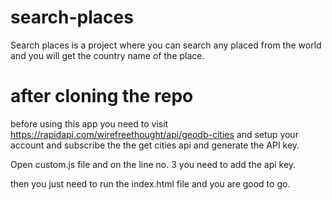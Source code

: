 # search-places
Search places is a project where you can search any placed from the world and you will get the country name of the place.

# after cloning the repo

before using this app you need to visit https://rapidapi.com/wirefreethought/api/geodb-cities and setup your account and subscribe the the get cities api and generate the API key.

Open custom.js file and on the line no. 3 you need to add the api key.

then you just need to run the index.html file and you are good to go.